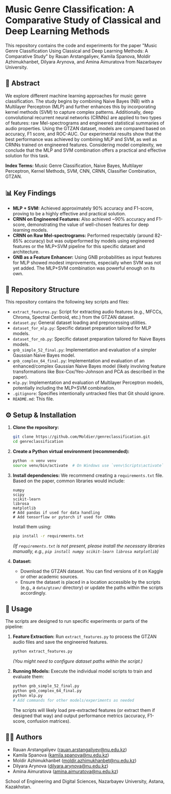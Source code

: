 # Music Genre Classification: A Comparative Study of Classical and Deep Learning Methods

This repository contains the code and experiments for the paper "Music Genre Classification Using Classical and Deep Learning Methods: A Comparative Study" by Rauan Arstangaliyev, Kamila Spanova, Moldir Azhimukhanbet, Dilyara Arynova, and Amina Aimuratova from Nazarbayev University.

## 🎵 Abstract

We explore different machine learning approaches for music genre classification. The study begins by combining Naive Bayes (NB) with a Multilayer Perceptron (MLP) and further enhances this by incorporating kernel methods (SVM) to capture complex patterns. Additionally, deep convolutional recurrent neural networks (CRNNs) are applied to two types of features: raw Mel-spectrograms and engineered statistical summaries of audio properties. Using the GTZAN dataset, models are compared based on accuracy, F1 score, and ROC-AUC. Our experimental results show that the best performance was achieved by combining MLP and SVM, as well as CRNNs trained on engineered features. Considering model complexity, we conclude that the MLP and SVM combination offers a practical and effective solution for this task.

**Index Terms:** Music Genre Classification, Naive Bayes, Multilayer Perceptron, Kernel Methods, SVM, CNN, CRNN, Classifier Combination, GTZAN.

## 📊 Key Findings

*   **MLP + SVM:** Achieved approximately 90% accuracy and F1-score, proving to be a highly effective and practical solution.
*   **CRNN on Engineered Features:** Also achieved ~90% accuracy and F1-score, demonstrating the value of well-chosen features for deep learning models.
*   **CRNN on Raw Mel-spectrograms:** Performed respectably (around 82-85% accuracy) but was outperformed by models using engineered features or the MLP+SVM pipeline for this specific dataset and architecture.
*   **GNB as a Feature Enhancer:** Using GNB probabilities as input features for MLP showed modest improvements, especially when SVM was not yet added. The MLP+SVM combination was powerful enough on its own.

## 📂 Repository Structure

This repository contains the following key scripts and files:

*   `extract_features.py`: Script for extracting audio features (e.g., MFCCs, Chroma, Spectral Centroid, etc.) from the GTZAN dataset.
*   `dataset.py`: General dataset loading and preprocessing utilities.
*   `dataset_for_mlp.py`: Specific dataset preparation tailored for MLP models.
*   `dataset_for_nb.py`: Specific dataset preparation tailored for Naive Bayes models.
*   `gnb_simple_52_final.py`: Implementation and evaluation of a simpler Gaussian Naive Bayes model.
*   `gnb_complex_64_final.py`: Implementation and evaluation of an enhanced/complex Gaussian Naive Bayes model (likely involving feature transformations like Box-Cox/Yeo-Johnson and PCA as described in the paper).
*   `mlp.py`: Implementation and evaluation of Multilayer Perceptron models, potentially including the MLP+SVM combination.
*   `.gitignore`: Specifies intentionally untracked files that Git should ignore.
*   `README.md`: This file.


## ⚙️ Setup & Installation

1.  **Clone the repository:**
    ```bash
    git clone https://github.com/Moldier/genreclassification.git
    cd genreclassification
    ```

2.  **Create a Python virtual environment (recommended):**
    ```bash
    python -m venv venv
    source venv/bin/activate  # On Windows use `venv\Scripts\activate`
    ```

3.  **Install dependencies:**
    We recommend creating a `requirements.txt` file. Based on the paper, common libraries would include:
    ```
    numpy
    scipy
    scikit-learn
    librosa
    matplotlib
    # Add pandas if used for data handling
    # Add tensorflow or pytorch if used for CRNNs
    ```
    Install them using:
    ```bash
    pip install -r requirements.txt
    ```
    *(If `requirements.txt` is not present, please install the necessary libraries manually, e.g., `pip install numpy scikit-learn librosa matplotlib`)*

4.  **Dataset:**
    *   Download the GTZAN dataset. You can find versions of it on Kaggle or other academic sources.
    *   Ensure the dataset is placed in a location accessible by the scripts (e.g., a `data/gtzan/` directory) or update the paths within the scripts accordingly.

## 🚀 Usage

The scripts are designed to run specific experiments or parts of the pipeline:

1.  **Feature Extraction:**
    Run `extract_features.py` to process the GTZAN audio files and save the engineered features.
    ```bash
    python extract_features.py
    ```
    *(You might need to configure dataset paths within the script.)*

2.  **Running Models:**
    Execute the individual model scripts to train and evaluate them:
    ```bash
    python gnb_simple_52_final.py
    python gnb_complex_64_final.py
    python mlp.py
    # Add commands for other models/experiments as needed
    ```
    The scripts will likely load pre-extracted features (or extract them if designed that way) and output performance metrics (accuracy, F1-score, confusion matrices).

## 🧑‍🔬 Authors

*   Rauan Arstangaliyev (rauan.arstangaliyev@nu.edu.kz)
*   Kamila Spanova (kamila.spanova@nu.edu.kz)
*   Moldir Azhimukhanbet (moldir.azhimukhanbet@nu.edu.kz)
*   Dilyara Arynova (dilyara.arynova@nu.edu.kz)
*   Amina Aimuratova (amina.aimuratova@nu.edu.kz)

School of Engineering and Digital Sciences, Nazarbayev University, Astana, Kazakhstan.
